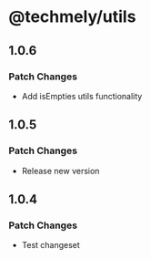 # @techmely/utils

## 1.0.6

### Patch Changes

- Add isEmpties utils functionality

## 1.0.5

### Patch Changes

- Release new version

## 1.0.4

### Patch Changes

- Test changeset
